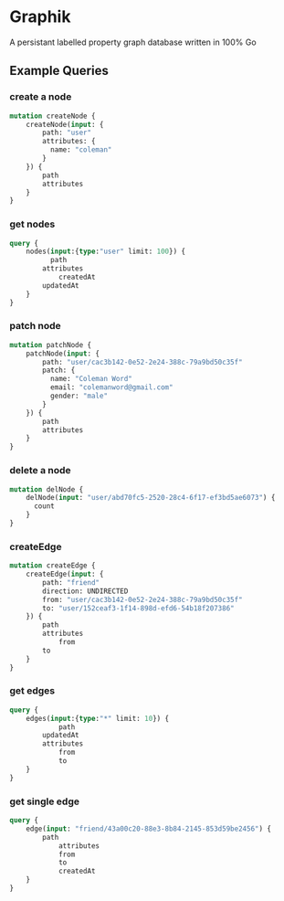 # Graphik

A persistant labelled property graph database written in 100% Go

## Example Queries

### create a node
```graphql
mutation createNode {
    createNode(input: {
        path: "user"
        attributes: {
          name: "coleman"
        }
    }) {
        path
        attributes
    }
}
```

### get nodes

```graphql
query {
    nodes(input:{type:"user" limit: 100}) {
    	  path
        attributes
    		createdAt
        updatedAt
    }
}
```

### patch node

```graphql
mutation patchNode {
    patchNode(input: {
        path: "user/cac3b142-0e52-2e24-388c-79a9bd50c35f"
        patch: {
          name: "Coleman Word"
          email: "colemanword@gmail.com"
          gender: "male"
        }
    }) {
        path
        attributes
    }
}
```

### delete a node

```graphql
mutation delNode {
    delNode(input: "user/abd70fc5-2520-28c4-6f17-ef3bd5ae6073") {
      count  
    }
}
```

### createEdge

```graphql
mutation createEdge {
    createEdge(input: {
      	path: "friend"
      	direction: UNDIRECTED
        from: "user/cac3b142-0e52-2e24-388c-79a9bd50c35f"
        to: "user/152ceaf3-1f14-898d-efd6-54b18f207386"
    }) {
        path
        attributes
    		from
        to
    }
}
```

### get edges

```graphql
query {
    edges(input:{type:"*" limit: 10}) {
    		path
        updatedAt
        attributes
    		from
    		to
    }
}
```

### get single edge

```graphql
query {
    edge(input: "friend/43a00c20-88e3-8b84-2145-853d59be2456") {
       	path
    		attributes
    		from
    		to
    		createdAt
    }
}
```
